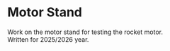 
# Motor Stand

Work on the motor stand for testing the rocket motor.   
Written for 2025/2026 year.



